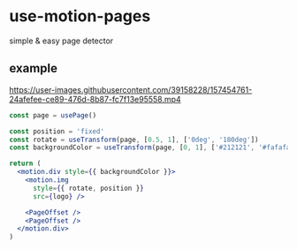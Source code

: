 # use-motion-pages
simple &amp; easy page detector

## example
https://user-images.githubusercontent.com/39158228/157454761-24afefee-ce89-476d-8b87-fc7f13e95558.mp4

```jsx
const page = usePage()

const position = 'fixed'
const rotate = useTransform(page, [0.5, 1], ['0deg', '180deg'])
const backgroundColor = useTransform(page, [0, 1], ['#212121', '#fafafa'])

return (
  <motion.div style={{ backgroundColor }}>
    <motion.img
      style={{ rotate, position }}
      src={logo} />

    <PageOffset />
    <PageOffset />
  </motion.div>
)
```
